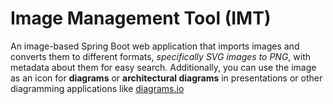 # Image Management Tool (**IMT**)
An image-based Spring Boot web application that imports images and converts them to different formats, _specifically SVG images to PNG_, with metadata about them for easy search. 
Additionally, you can use the image as an icon for **diagrams** or **architectural diagrams** in presentations or other diagramming applications like [diagrams.io](https://www.drawio.com/)
